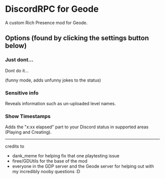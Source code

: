 # DiscordRPC for Geode

A custom Rich Presence mod for Geode.

## Options (found by clicking the settings button below)

### Just dont...
Dont do it...

(funny mode, adds unfunny jokes to the status)

### Sensitive info
Reveals information such as un-uploaded level names.

### Show Timestamps
Adds the "x:xx elapsed" part to your Discord status in supported areas (Playing and Creating).

---

credits to
- dank_meme for helping fix that one playtesting issue
- firee/GDUtils for the base of the mod
- everyone in the GDP server and the Geode server for helping out with my incredibly nooby questions :D
